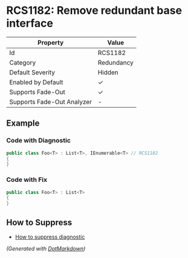 # RCS1182: Remove redundant base interface

| Property                    | Value      |
| --------------------------- | ---------- |
| Id                          | RCS1182    |
| Category                    | Redundancy |
| Default Severity            | Hidden     |
| Enabled by Default          | &#x2713;   |
| Supports Fade\-Out          | &#x2713;   |
| Supports Fade\-Out Analyzer | \-         |

## Example

### Code with Diagnostic

```csharp
public class Foo<T> : List<T>, IEnumerable<T> // RCS1182
{
}
```

### Code with Fix

```csharp
public class Foo<T> : List<T>
{
}
```

## How to Suppress

* [How to suppress diagnostic](../HowToConfigureAnalyzers#HowToSupressDiagnostic.md)

*\(Generated with [DotMarkdown](http://github.com/JosefPihrt/DotMarkdown)\)*